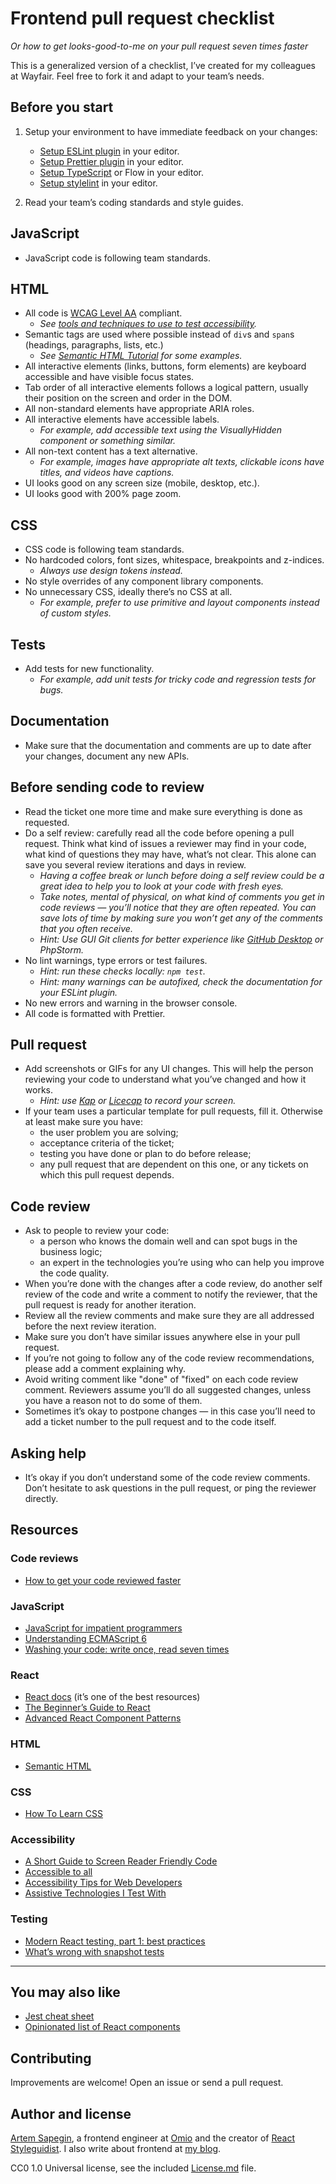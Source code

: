# Frontend pull request checklist

_Or how to get looks-good-to-me on your pull request seven times faster_

This is a generalized version of a checklist, I’ve created for my colleagues at Wayfair. Feel free to fork it and adapt to your team’s needs.

## Before you start

1. Setup your environment to have immediate feedback on your changes:

   - [Setup ESLint plugin](https://eslint.org/docs/user-guide/integrations) in your editor.
   - [Setup Prettier plugin](https://prettier.io/docs/en/editors.html) in your editor.
   - [Setup TypeScript](https://www.typescriptlang.org/index.html#download-links) or Flow in your editor.
   - [Setup stylelint](https://stylelint.io/user-guide/complementary-tools#editor-plugins) in your editor.

2. Read your team’s coding standards and style guides.

## JavaScript

- JavaScript code is following team standards.

## HTML

- All code is [WCAG Level AA](https://www.w3.org/TR/2006/WD-WCAG20-20060427/appendixB.html) compliant.
  - _See [tools and techniques to use to test accessibility](https://daverupert.com/2018/07/assistive-technologies-i-test-with/)._
- Semantic tags are used where possible instead of `div`s and `span`s (headings, paragraphs, lists, etc.)
  - _See [Semantic HTML Tutorial](https://www.internetingishard.com/html-and-css/semantic-html/) for some examples._
- All interactive elements (links, buttons, form elements) are keyboard accessible and have visible focus states.
- Tab order of all interactive elements follows a logical pattern, usually their position on the screen and order in the DOM.
- All non-standard elements have appropriate ARIA roles.
- All interactive elements have accessible labels.
  - _For example, add accessible text using the VisuallyHidden component or something similar._
- All non-text content has a text alternative.
  - _For example, images have appropriate alt texts, clickable icons have titles, and videos have captions._
- UI looks good on any screen size (mobile, desktop, etc.).
- UI looks good with 200% page zoom.

## CSS

- CSS code is following team standards.
- No hardcoded colors, font sizes, whitespace, breakpoints and z-indices.
  - _Always use design tokens instead._
- No style overrides of any component library components.
- No unnecessary CSS, ideally there’s no CSS at all.
  - _For example, prefer to use primitive and layout components instead of custom styles._

## Tests

- Add tests for new functionality.
  - _For example, add unit tests for tricky code and regression tests for bugs._

## Documentation

- Make sure that the documentation and comments are up to date after your changes, document any new APIs.

## Before sending code to review

- Read the ticket one more time and make sure everything is done as requested.
- Do a self review: carefully read all the code before opening a pull request. Think what kind of issues a reviewer may find in your code, what kind of questions they may have, what’s not clear. This alone can save you several review iterations and days in review.
  - _Having a coffee break or lunch before doing a self review could be a great idea to help you to look at your code with fresh eyes._
  - _Take notes, mental of physical, on what kind of comments you get in code reviews — you’ll notice that they are often repeated. You can save lots of time by making sure you won’t get any of the comments that you often receive._
  - _Hint: Use GUI Git clients for better experience like [GitHub Desktop](https://desktop.github.com/) or PhpStorm._
- No lint warnings, type errors or test failures.
  - _Hint: run these checks locally: `npm test`._
  - _Hint: many warnings can be autofixed, check the documentation for your ESLint plugin._
- No new errors and warning in the browser console.
- All code is formatted with Prettier.

## Pull request

- Add screenshots or GIFs for any UI changes. This will help the person reviewing your code to understand what you’ve changed and how it works.
  - _Hint: use [Kap](https://getkap.co/) or [Licecap](https://www.cockos.com/licecap/) to record your screen._
- If your team uses a particular template for pull requests, fill it. Otherwise at least make sure you have:
  - the user problem you are solving;
  - acceptance criteria of the ticket;
  - testing you have done or plan to do before release;
  - any pull request that are dependent on this one, or any tickets on which this pull request depends.

## Code review

- Ask to people to review your code:
  - a person who knows the domain well and can spot bugs in the business logic;
  - an expert in the technologies you’re using who can help you improve the code quality.
- When you’re done with the changes after a code review, do another self review of the code and write a comment to notify the reviewer, that the pull request is ready for another iteration.
- Review all the review comments and make sure they are all addressed before the next review iteration.
- Make sure you don’t have similar issues anywhere else in your pull request.
- If you’re not going to follow any of the code review recommendations, please add a comment explaining why.
- Avoid writing comment like "done" of "fixed" on each code review comment. Reviewers assume you’ll do all suggested changes, unless you have a reason not to do some of them.
- Sometimes it’s okay to postpone changes — in this case you’ll need to add a ticket number to the pull request and to the code itself.

## Asking help

- It’s okay if you don’t understand some of the code review comments. Don’t hesitate to ask questions in the pull request, or ping the reviewer directly.

## Resources

### Code reviews

- [How to get your code reviewed faster](https://blog.sapegin.me/all/faster-code-reviews)

### JavaScript

- [JavaScript for impatient programmers](http://exploringjs.com/impatient-js/)
- [Understanding ECMAScript 6](https://leanpub.com/understandinges6/)
- [Washing your code: write once, read seven times](https://leanpub.com/washingcode/)

### React

- [React docs](https://reactjs.org/docs/getting-started.html) (it’s one of the best resources)
- [The Beginner’s Guide to React](https://egghead.io/courses/the-beginner-s-guide-to-react)
- [Advanced React Component Patterns](https://egghead.io/courses/advanced-react-component-patterns)

### HTML

- [Semantic HTML](https://internetingishard.com/html-and-css/semantic-html/)

### CSS

- [How To Learn CSS](https://www.smashingmagazine.com/2019/01/how-to-learn-css/)

### Accessibility

- [A Short Guide to Screen Reader Friendly Code](https://benrobertson.io/accessibility/screen-reader-friendly-code-guide)
- [Accessible to all](https://web.dev/accessible)
- [Accessibility Tips for Web Developers](https://dev.to/addyosmani/accessibility-tips-for-web-developers-4cn0)
- [Assistive Technologies I Test With](https://daverupert.com/2018/07/assistive-technologies-i-test-with/)

### Testing

- [Modern React testing, part 1: best practices](https://blog.sapegin.me/all/react-testing-1-best-practices/)
- [What’s wrong with snapshot tests](https://blog.sapegin.me/all/snapshot-tests/)

---

## You may also like

- [Jest cheat sheet](https://github.com/sapegin/jest-cheat-sheet)
- [Opinionated list of React components](https://github.com/sapegin/react-components)

## Contributing

Improvements are welcome! Open an issue or send a pull request.

## Author and license

[Artem Sapegin](http://sapegin.me/), a frontend engineer at [Omio](https://omio.com/) and the creator of [React Styleguidist](https://react-styleguidist.js.org/). I also write about frontend at [my blog](https://blog.sapegin.me/).

CC0 1.0 Universal license, see the included [License.md](/License.md) file.